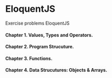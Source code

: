 # EloquentJS
Exercise problems EloquentJS 

#### Chapter 1. Values, Types and Operators. 
#### Chapter 2. Program Strucuture.  
#### Chapter 3. Functions.  
#### Chapter 4. Data Strucutures: Objects & Arrays.  

